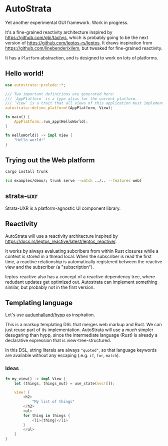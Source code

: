 # AutoStrata

Yet another experimental GUI framework. Work in progress.

It's a fine-grained reactivity architecture inspired by https://github.com/gbj/tachys, which is probably going to be the next version of https://github.com/leptos-rs/leptos. It draws inspiration from https://github.com/linebender/xilem, but tweaked for fine-grained reactivity.

It has a `Platform` abstraction, and is designed to work on lots of platforms.

## Hello world!
```rust
use autostrata::prelude::*;

/// Two important definitions are generated here:
/// `AppPlatform` is a type alias for the current platform.
/// `View` is a trait that all views of this application must implement.
autostrata::define_platform!(AppPlatform, View);

fn main() {
    AppPlatform::run_app(HelloWorld);
}

fn HelloWorld() -> impl View {
    "Hello world!"
}
```

## Trying out the Web platform

```sh
cargo install trunk

(cd examples/demo/; trunk serve --watch ../.. --features web)
```

## strata-uxr
Strata-UXR is a platform-agnostic UI component library.

## Reactivity
AutoStrata will use a reactivity architecture inspired by https://docs.rs/leptos_reactive/latest/leptos_reactive/.

It works by always evaluating subcribers from within Rust closures while a context is stored in a thread local.
When the subscriber is read the first time, a reactive relationship is automatically registered between the reactive view and the subscriber (a "subscription").

leptos-reactive also has a concept of a reactive dependency tree, where redudant updates get optimized out.
Autostrata can implement something similar, but probably not in the first version.

## Templating language
Let's use [audunhalland/hypp](https://github.com/audunhalland/hypp/blob/main/tests/compile_basic.rs) as inspiration.

This is a markup templating DSL that merges web markup and Rust.
We can just reuse part of its implementation.
AutoStrata will use a _much_ simpler desugaring than hypp, since the intermediate language (Rust) is already a declarative expression that is view-tree-structured.

In this DSL, string literals are always `"quoted"`, so that language keywords are available without any escaping (.e.g. `if`, `for`, `match`).

### Ideas
```rust
fn my_view() -> impl View {
    let (things, things_mut) = use_state(vec![]);

    view! {
        <h2>
            "My list of things"
        </h2>
        <ul>
        for thing in things {
            <li>{thing}</li>
        }
        </ul>
    }
}
```
